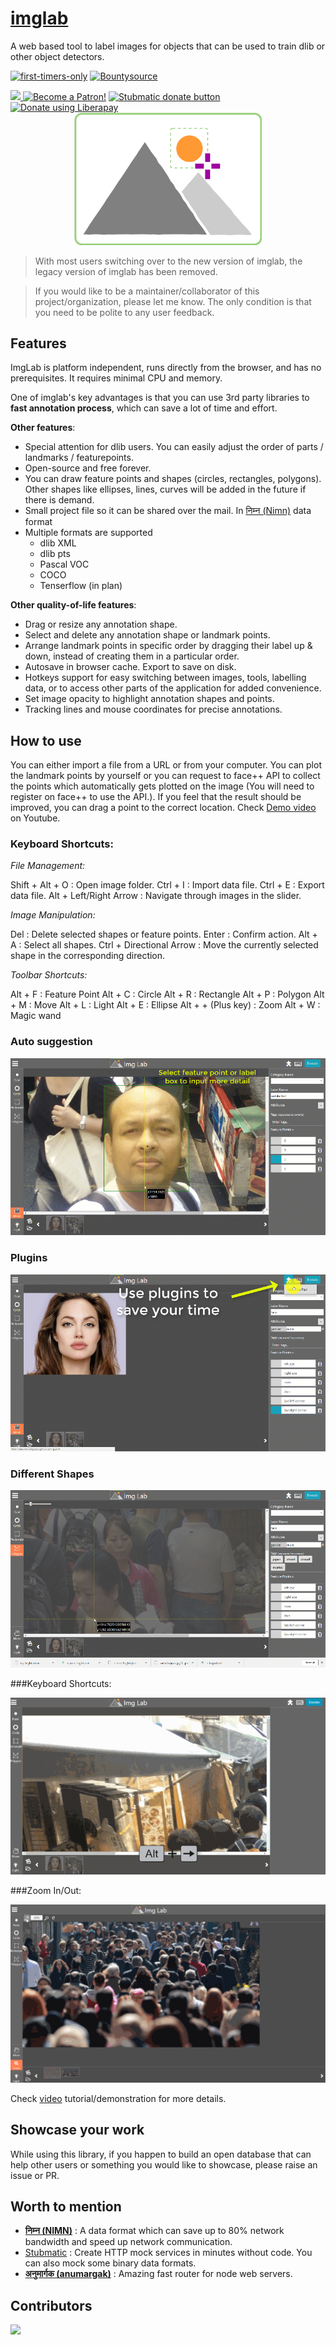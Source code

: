 # [imglab](http://imglab.ml/)

A web based tool to label images for objects that can be used to train dlib or other object detectors.

[![first-timers-only](http://img.shields.io/badge/first--timers--only-friendly-blue.svg?style=flat-square)](http://www.firsttimersonly.com/)
[![Bountysource](https://img.shields.io/bountysource/team/imglab/activity.svg)](https://salt.bountysource.com/teams/imglab)

<a href="https://opencollective.com/imglab/donate" target="_blank">
  <img src="https://opencollective.com/imglab/donate/button@2x.png?color=blue" width=200 />
</a>
<a href="https://www.patreon.com/bePatron?u=9531404" data-patreon-widget-type="become-patron-button"><img src="https://c5.patreon.com/external/logo/become_a_patron_button.png" alt="Become a Patron!" width="200" /></a>
<a href="https://www.paypal.com/cgi-bin/webscr?cmd=_s-xclick&hosted_button_id=KQJAX48SPUKNC"> <img src="https://www.paypalobjects.com/webstatic/en_US/btn/btn_donate_92x26.png" alt="Stubmatic donate button"/></a>
<a href="https://liberapay.com/amitgupta/donate"><img alt="Donate using Liberapay" src="https://liberapay.com/assets/widgets/donate.svg"></a>

<div align="center"><img src="img/imglab_logo.png"  width="300px"></div>


> With most users switching over to the new version of imglab, the legacy version of imglab has been removed.

> If you would like to be a maintainer/collaborator of this project/organization, please let me know. The only condition is that you need to be polite to any user feedback.

## Features

ImgLab is platform independent, runs directly from the browser, and has no prerequisites. It requires minimal CPU and memory.

One of imglab's key advantages is that you can use 3rd party libraries to **fast annotation process**, which can save a lot of time and effort.

**Other features**:

* Special attention for dlib users. You can easily adjust the order of parts / landmarks / featurepoints.
* Open-source and free forever.
* You can draw feature points and shapes (circles, rectangles, polygons). Other shapes like ellipses, lines, curves will be added in the future if there is demand. 
* Small project file so it can be shared over the mail. In [निम्न (Nimn)](http://nimn.in) data format
* Multiple formats are supported
  * dlib XML
  * dlib pts
  * Pascal VOC
  * COCO
  * Tenserflow (in plan)
  
**Other quality-of-life features**:

* Drag or resize any annotation shape.
* Select and delete any annotation shape or landmark points.
* Arrange landmark points in specific order by dragging their label up & down, instead of creating them in a particular order.
* Autosave in browser cache. Export to save on disk.
* Hotkeys support for easy switching between images, tools, labelling data, or to access other parts of the application for added convenience.
* Set image opacity to highlight annotation shapes and points.
* Tracking lines and mouse coordinates for precise annotations.

## How to use

You can either import a file from a URL or from your computer. You can plot the landmark points by yourself or you can request to face++ API to collect the points which automatically gets plotted on the image (You will need to register on face++ to use the API.). If you feel that the result should be improved, you can drag a point to the correct location. Check [Demo video](https://youtu.be/Y-bJo_ylHTw) on Youtube.

### Keyboard Shortcuts:

*File Management:*

Shift + Alt + O : Open image folder.
Ctrl + I : Import data file.
Ctrl + E : Export data file.
Alt + Left/Right Arrow : Navigate through images in the slider.

*Image Manipulation:*

Del : Delete selected shapes or feature points.
Enter : Confirm action.
Alt + A : Select all shapes.
Ctrl + Directional Arrow : Move the currently selected shape in the corresponding direction.

*Toolbar Shortcuts:*

Alt + F : Feature Point
Alt + C : Circle
Alt + R : Rectangle
Alt + P : Polygon
Alt + M : Move
Alt + L : Light
Alt + E : Ellipse
Alt + + (Plus key) : Zoom
Alt + W : Magic wand


### Auto suggestion

![Auto suggestion](img/imglab-autosuggestion.gif)

### Plugins

![Plugins](img/imglab-fpp.gif)

### Different Shapes

![Plugins](img/imglab-polygon.gif)

###Keyboard Shortcuts:

![Hotkeys](img/imglab-hotkeys.gif)

###Zoom In/Out:

![Hotkeys](img/imglab-zoom.gif)

Check [video](https://youtu.be/Y-bJo_ylHTw) tutorial/demonstration for more details.

## Showcase your work

While using this library, if you happen to build an open database that can help other users or something you would like to showcase, please raise an issue or PR.

## Worth to mention

- **[निम्न (NIMN)](https://github.com/nimndata/spec)** : A data format which can save up to 80% network bandwidth and speed up network communication.
- [Stubmatic](https://github.com/NaturalIntelligence/Stubmatic) : Create HTTP mock  services in minutes without code. You can also mock some binary data formats.
- **[अनुमार्गक (anumargak)](https://github.com/NaturalIntelligence/anumargak)** : Amazing fast router for node web servers.

## Contributors

<a href="graphs/contributors"><img src="https://opencollective.com/imglab/contributors.svg?width=890&button=false" /></a>

